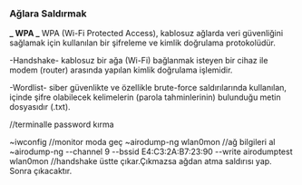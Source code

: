 ### Ağlara Saldırmak

**_ WPA _**
WPA (Wi-Fi Protected Access), kablosuz ağlarda veri güvenliğini sağlamak için kullanılan bir şifreleme ve kimlik doğrulama protokolüdür.

-Handshake- kablosuz bir ağa (Wi-Fi) bağlanmak isteyen bir cihaz ile modem (router) arasında yapılan kimlik doğrulama işlemidir.

-Wordlist- siber güvenlikte ve özellikle brute-force saldırılarında kullanılan, içinde şifre olabilecek kelimelerin (parola tahminlerinin) bulunduğu metin dosyasıdır (.txt).

//terminalle password kırma

~iwconfig //monitor moda geç
~airodump-ng wlan0mon //ağ bilgileri al
~airodump-ng --channel 9 --bssid E4:C3:2A:B7:23:90 --write airodumptest wlan0mon //handshake üstte çıkar.Çıkmazsa ağdan atma saldırısı yap. Sonra çıkacaktır.
